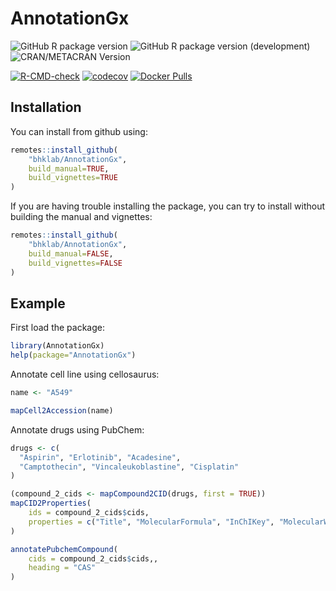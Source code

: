 
# AnnotationGx

<!-- badges: start -->
![GitHub R package version](https://img.shields.io/github/r-package/v/bhklab/AnnotationGx)
![GitHub R package version (development)](https://img.shields.io/github/r-package/v/bhklab/AnnotationGx/development)
![CRAN/METACRAN Version](https://img.shields.io/cran/v/AnnotationGx?label=CRAN%20RELEASE%20COMING%20SOON!&labelColor=red&color=red)

[![R-CMD-check](https://github.com/bhklab/AnnotationGx/actions/workflows/R-CMD-check.yaml/badge.svg)](https://github.com/bhklab/AnnotationGx/actions/workflows/R-CMD-check.yaml)
[![codecov](https://codecov.io/github/bhklab/AnnotationGx/graph/badge.svg?token=Nb1x0FcJoi)](https://codecov.io/github/bhklab/AnnotationGx)
[![Docker Pulls](https://img.shields.io/docker/pulls/bhklab/annotationgx-r)](https://hub.docker.com/r/bhklab/annotationgx-r)


<!-- badges: end -->

## Installation

You can install from github using:

``` r
remotes::install_github(
    "bhklab/AnnotationGx", 
    build_manual=TRUE, 
    build_vignettes=TRUE
)
```

If you are having trouble installing the package, you can try to install without building the manual and vignettes:

``` r
remotes::install_github(
    "bhklab/AnnotationGx", 
    build_manual=FALSE, 
    build_vignettes=FALSE
)
```



## Example

First load the package:

``` r
library(AnnotationGx)
help(package="AnnotationGx")
```

Annotate cell line using cellosaurus:

``` r
name <- "A549"

mapCell2Accession(name)
```

Annotate drugs using PubChem:

``` r
drugs <- c(
  "Aspirin", "Erlotinib", "Acadesine", 
  "Camptothecin", "Vincaleukoblastine", "Cisplatin"
)

(compound_2_cids <- mapCompound2CID(drugs, first = TRUE))
mapCID2Properties(
    ids = compound_2_cids$cids,
    properties = c("Title", "MolecularFormula", "InChIKey", "MolecularWeight")
)

annotatePubchemCompound(
    cids = compound_2_cids$cids,, 
    heading = "CAS"
)
```